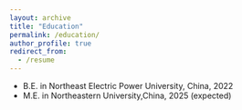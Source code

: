 ```yaml
---
layout: archive
title: "Education"
permalink: /education/
author_profile: true
redirect_from:
  - /resume
---
```


* B.E. in Northeast Electric Power University, China, 2022
* M.E. in Northeastern University,China, 2025 (expected)
